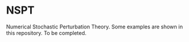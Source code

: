 # NSPT
Numerical Stochastic Perturbation Theory. Some examples are shown in this repository. 
To be completed. 
